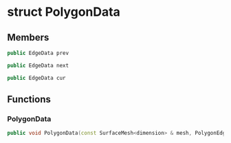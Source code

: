# struct PolygonData


## Members

```cpp
public EdgeData prev
```

```cpp
public EdgeData next
```

```cpp
public EdgeData cur
```



## Functions

### PolygonData

```cpp
public void PolygonData(const SurfaceMesh<dimension> & mesh, PolygonEdge edge)
```




